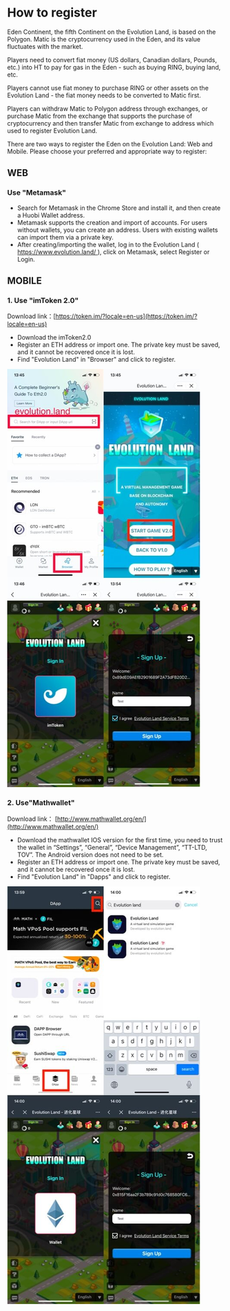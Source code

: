 # How to register

Eden Continent, the fifth Continent on the Evolution Land, is based on the Polygon. Matic is the cryptocurrency used in the Eden, and its value fluctuates with the market.

Players need to convert fiat money \(US dollars, Canadian dollars, Pounds, etc.\) into HT to pay for gas in the Eden - such as buying RING, buying land, etc.

Players cannot use fiat money to purchase RING or other assets on the Evolution Land - the fiat money needs to be converted to Matic first.

Players can withdraw Matic to Polygon address through exchanges, or purchase Matic from the exchange that supports the purchase of cryptocurrency and then transfer Matic from exchange to address which used to register Evolution Land.

There are two ways to register the Eden on the Evolution Land: Web and Mobile. Please choose your preferred and appropriate way to register:

## WEB

### Use "Metamask"

* Search for Metamask in the Chrome Store and install it, and then create a Huobi Wallet address.
* Metamask supports the creation and import of accounts. For users without wallets, you can create an address. Users with existing wallets can import them via a private key.
* After creating/importing the wallet, log in to the Evolution Land \( [https://www.evolution.land/ ](https://www.evolution.land/)\), click on Metamask, select Register or Login.

## MOBILE

### 1. Use "imToken 2.0"

Download link：[https://token.im/?locale=en-us](https://token.im/?locale=en-us)

* Download the imToken2.0
* Register an ETH address or import one. The private key must be saved, and it cannot be recovered once it is lost.
* Find "Evolution Land" in "Browser" and click to register.

![](../../.gitbook/assets/tutorials-dawning-heco-how-to-register-en-1.jpg)

### 2. Use"Mathwallet"

Download link： [http://www.mathwallet.org/en/](http://www.mathwallet.org/en/)

* Download the mathwallet IOS version for the first time, you need to trust the wallet in “Settings”, “General”, “Device Management”, “TT-LTD, TOV”.  The Android version does not need to be set.
* Register an ETH address or import one. The private key must be saved, and it cannot be recovered once it is lost.
* Find "Evolution Land" in "Dapps" and click to register.

![](../../.gitbook/assets/tutorials-dawning-heco-how-to-register-en-2.jpg)

